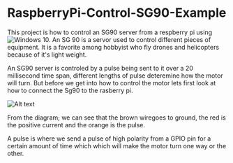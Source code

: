 # RaspberryPi-Control-SG90-Example

This project is how to control an SG90 server from a respberry pi using Windows 10.
<img style="float:left;" src="https://raw.githubusercontent.com/StuartSmith/RaspberryPi-Control-Sg90-Example/master/Images/Sketchsg90.jpg">
An SG 90 is a servor used to control different pieces of equipment. It is a favorite among hobbyist who fly drones and helicopters because of it's light weight.


An SG90 server  is controled by a pulse being sent to it over a 20 millisecond time span, different lengths of pulse deteremine how the motor will turn. But before we get into how to control the motor lets first look at how to connect the Sg90 to the rasberry pi.

![Alt text](https://raw.githubusercontent.com/StuartSmith/RaspberryPi-Control-Sg90-Example/master/Images/ServoDiagramImage.PNG "")

From the diagram; we can see that the brown wiregoes to ground, the red is the positive current and the orange is the pulse.

A pulse is where we send a pulse of high polarity from a GPIO pin for a certain amount of time which which will make the motor turn one way or the other.


